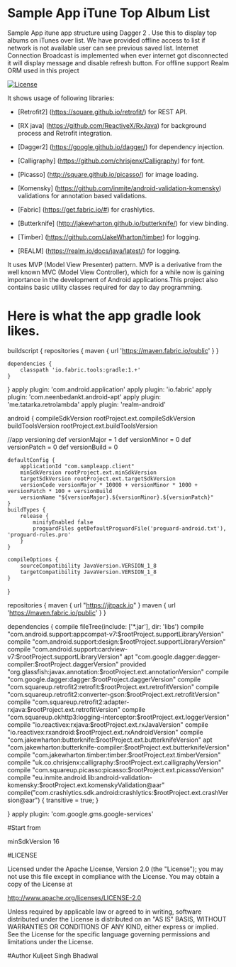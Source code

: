# Sample App iTune Top Album List
Sample App itune app structure using Dagger 2 . Use this to display top albums on iTunes over list. We have provided offline access to list if network is not available user can see previous saved list. Internet Connection Broadcast is implemented when ever internet got disconnected it will display message and disable refresh button. For offline support Realm ORM used in this project 


[![License](https://img.shields.io/badge/license-Apache%202-4EB1BA.svg)](https://www.apache.org/licenses/LICENSE-2.0.html)




It shows usage of following libraries:

* [Retrofit2] (https://square.github.io/retrofit/) for REST API.

* [RX java] (https://github.com/ReactiveX/RxJava) for background process and Retrofit integration.

* [Dagger2] (https://google.github.io/dagger/) for dependency injection.

* [Calligraphy] (https://github.com/chrisjenx/Calligraphy) for font.

* [Picasso] (http://square.github.io/picasso/) for image loading.

* [Komensky] (https://github.com/inmite/android-validation-komensky) validations for annotation based validations.

* [Fabric] (https://get.fabric.io/#) for crashlytics.

* [Butterknife] (http://jakewharton.github.io/butterknife/) for view binding.

* [Timber] (https://github.com/JakeWharton/timber) for logging.

* [REALM] (https://realm.io/docs/java/latest/) for logging.

It uses MVP (Model View Presenter) pattern. MVP is a derivative from the well known MVC (Model View Controller), which for a while now is gaining importance in the development of Android applications.This project also contains basic utility classes required for day to day programming.


# Here is what the app gradle look likes.

   buildscript {
    repositories {
        maven { url 'https://maven.fabric.io/public' }
    }

    dependencies {
        classpath 'io.fabric.tools:gradle:1.+'
    }
}
apply plugin: 'com.android.application'
apply plugin: 'io.fabric'
apply plugin: 'com.neenbedankt.android-apt'
apply plugin: 'me.tatarka.retrolambda'
apply plugin: 'realm-android'

android {
    compileSdkVersion rootProject.ext.compileSdkVersion
    buildToolsVersion rootProject.ext.buildToolsVersion

//app versioning
    def versionMajor = 1
    def versionMinor = 0
    def versionPatch = 0
    def versionBuild = 0

    defaultConfig {
        applicationId "com.sampleapp.client"
        minSdkVersion rootProject.ext.minSdkVersion
        targetSdkVersion rootProject.ext.targetSdkVersion
        versionCode versionMajor * 10000 + versionMinor * 1000 + versionPatch * 100 + versionBuild
        versionName "${versionMajor}.${versionMinor}.${versionPatch}"
    }
    buildTypes {
        release {
            minifyEnabled false
            proguardFiles getDefaultProguardFile('proguard-android.txt'), 'proguard-rules.pro'
        }
    }

    compileOptions {
        sourceCompatibility JavaVersion.VERSION_1_8
        targetCompatibility JavaVersion.VERSION_1_8
    }
}

repositories {
    maven {
        url "https://jitpack.io"
    }
    maven { url 'https://maven.fabric.io/public' }
}

dependencies {
    compile fileTree(include: ['*.jar'], dir: 'libs')
    compile "com.android.support:appcompat-v7:$rootProject.supportLibraryVersion"
    compile "com.android.support:design:$rootProject.supportLibraryVersion"
    compile "com.android.support:cardview-v7:$rootProject.supportLibraryVersion"
    apt "com.google.dagger:dagger-compiler:$rootProject.daggerVersion"
    provided "org.glassfish:javax.annotation:$rootProject.ext.annotationVersion"
    compile "com.google.dagger:dagger:$rootProject.daggerVersion"
    compile "com.squareup.retrofit2:retrofit:$rootProject.ext.retrofitVersion"
    compile "com.squareup.retrofit2:converter-gson:$rootProject.ext.retrofitVersion"
    compile "com.squareup.retrofit2:adapter-rxjava:$rootProject.ext.retrofitVersion"
    compile "com.squareup.okhttp3:logging-interceptor:$rootProject.ext.loggerVersion"
    compile "io.reactivex:rxjava:$rootProject.ext.rxJavaVersion"
    compile "io.reactivex:rxandroid:$rootProject.ext.rxAndroidVersion"
    compile "com.jakewharton:butterknife:$rootProject.ext.butterknifeVersion"
    apt "com.jakewharton:butterknife-compiler:$rootProject.ext.butterknifeVersion"
    compile "com.jakewharton.timber:timber:$rootProject.ext.timberVersion"
    compile "uk.co.chrisjenx:calligraphy:$rootProject.ext.calligraphyVersion"
    compile "com.squareup.picasso:picasso:$rootProject.ext.picassoVersion"
    compile "eu.inmite.android.lib:android-validation-komensky:$rootProject.ext.komenskyValidation@aar"
    compile("com.crashlytics.sdk.android:crashlytics:$rootProject.ext.crashVersion@aar") {
        transitive = true;
    }

	
}
apply plugin: 'com.google.gms.google-services'

#Start from

minSdkVersion 16

#LICENSE

Licensed under the Apache License, Version 2.0 (the "License"); you may not use this file except in compliance with the License. You may obtain a copy of the License at

http://www.apache.org/licenses/LICENSE-2.0

Unless required by applicable law or agreed to in writing, software distributed under the License is distributed on an "AS IS" BASIS, WITHOUT WARRANTIES OR CONDITIONS OF ANY KIND, either express or implied. See the License for the specific language governing permissions and limitations under the License.

#Author
Kuljeet Singh Bhadwal
